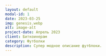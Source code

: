 ```yaml
---
layout: default
modal-id: 1
date: 2023-03-25
img: genesis.webp
alt: image-alt
project-date: Апрель 2023
client: Биткоинерам
category: Футболки
description: Супер модное описание футблоки.
---
```

